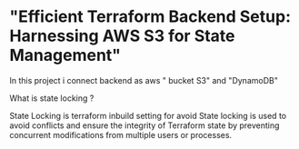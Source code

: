 # "Efficient Terraform Backend Setup: Harnessing AWS S3 for State Management"

In this project i connect backend as aws " bucket S3" and "DynamoDB"

What is state locking ?

State Locking is terraform inbuild setting for avoid State locking is used to avoid conflicts and ensure the integrity of Terraform state by preventing concurrent modifications from multiple
users or processes.

